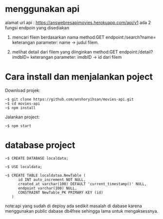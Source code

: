 # menggunakan api

alamat url api : https://answebresapimovies.herokuapp.com/api/v1
ada 2 fungsi endpoin yang disediakan

1. mencari filem berdasarkan nama
   method:GET
   endpoint:/search?name=
   keterangan parameter: name -> judul filem.

2. melihat detail dari filem yang diinginkan
   method:GET
   endpoint:/detail?imdbID=
   keterangan parameter: imdbID -> id dari filem

# Cara install dan menjalankan poject

Download projek:

```
~$ git clone https://github.com/anshoryihsan/movies-api.git
~$ cd movies-api
~$ npm install
```

Jalankan project:

```
~$ npm start
```

# database project

```
~$ CREATE DATABASE localdata;

~$ USE localdata;

~$ CREATE TABLE localdataa.NewTable (
      id INT auto_increment NOT NULL,
      created_at varchar(100) DEFAULT 'current_timestamp()' NULL,
      endpoint varchar(100) NULL,
      CONSTRAINT NewTable_PK PRIMARY KEY (id)
   )
```

note:api yang sudah di deploy ada sedikit masalah di dabase karena menggunakan public dabase db4free sehingga lama untuk mengaksessnya.
